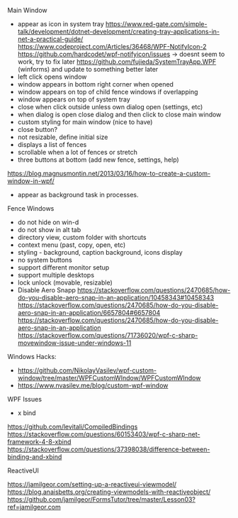 
Main Window
- appear as icon in system tray
 https://www.red-gate.com/simple-talk/development/dotnet-development/creating-tray-applications-in-net-a-practical-guide/
 https://www.codeproject.com/Articles/36468/WPF-NotifyIcon-2 
 https://github.com/hardcodet/wpf-notifyicon/issues -> doesnt seem to work, try to fix later
 https://github.com/fujieda/SystemTrayApp.WPF (winforms) and update to something better later
- left click opens window
- window appears in bottom right corner when opened
- window appears on top of child fence windows if overlapping
- window appears on top of system tray
- close when click outside unless own dialog open (settings, etc)
- when dialog is open close dialog and then click to close main window
- custom styling for main window (nice to have)
- close button?
- not resizable, define initial size
- displays a list of fences
- scrollable when a lot of fences or stretch
- three buttons at bottom (add new fence, settings, help)

https://blog.magnusmontin.net/2013/03/16/how-to-create-a-custom-window-in-wpf/
- appear as background task in processes.


Fence Windows
- do not hide on win-d
- do not show in alt tab
- directory view, custom folder with shortcuts
- context menu (past, copy, open, etc)
- styling - background, caption background, icons display
- no system buttons
- support different monitor setup
- support multiple desktops
- lock unlock (movable, resizable)
- Disable Aero Snapp
https://stackoverflow.com/questions/2470685/how-do-you-disable-aero-snap-in-an-application/10458343#10458343
https://stackoverflow.com/questions/2470685/how-do-you-disable-aero-snap-in-an-application/6657804#6657804
https://stackoverflow.com/questions/2470685/how-do-you-disable-aero-snap-in-an-application
https://stackoverflow.com/questions/71736020/wpf-c-sharp-movewindow-issue-under-windows-11

Windows Hacks:

- https://github.com/NikolayVasilev/wpf-custom-window/tree/master/WPFCustomWIndow/WPFCustomWIndow
- https://www.nvasilev.me/blog/custom-wpf-window

WPF Issues

- x bind

https://github.com/levitali/CompiledBindings
https://stackoverflow.com/questions/60153403/wpf-c-sharp-net-framework-4-8-xbind
https://stackoverflow.com/questions/37398038/difference-between-binding-and-xbind

ReactiveUI

https://jamilgeor.com/setting-up-a-reactiveui-viewmodel/
https://blog.anaisbetts.org/creating-viewmodels-with-reactiveobject/
https://github.com/jamilgeor/FormsTutor/tree/master/Lesson03?ref=jamilgeor.com

